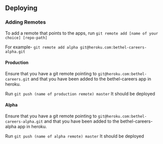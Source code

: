 ## Deploying

### Adding Remotes

To add a remote that points to the apps, run `git remote add [name of your choice] [repo-path]`

For example- `git remote add alpha git@heroku.com:bethel-careers-alpha.git`

#### Production
Ensure that you have a git remote pointing to `git@heroku.com:bethel-careers.git` and that
you have been added to the bethel-careers app in heroku.

Run `git push (name of production remote) master`  It should be deployed

#### Alpha
Ensure that you have a git remote pointing to `git@heroku.com:bethel-careers-alpha.git` and that
you have been added to the bethel-careers-alpha app in heroku.

Run `git push (name of alpha remote) master`  It should be deployed